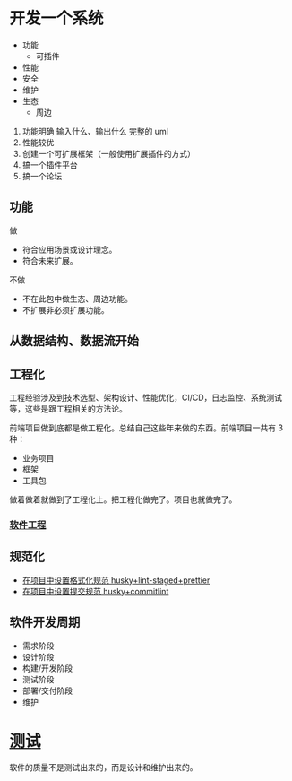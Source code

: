 # 开发一个系统

- 功能
  - 可插件
- 性能
- 安全
- 维护
- 生态
  - 周边

1. 功能明确
   输入什么、输出什么
   完整的 uml
2. 性能较优
3. 创建一个可扩展框架（一般使用扩展插件的方式）
4. 搞一个插件平台
5. 搞一个论坛

## 功能

做

- 符合应用场景或设计理念。
- 符合未来扩展。

不做

- 不在此包中做生态、周边功能。
- 不扩展非必须扩展功能。

## 从数据结构、数据流开始

## 工程化

工程经验涉及到技术选型、架构设计、性能优化，CI/CD，日志监控、系统测试等，这些是跟工程相关的方法论。

前端项目做到底都是做工程化。总结自己这些年来做的东西。前端项目一共有 3 种：

- 业务项目
- 框架
- 工具包

做着做着就做到了工程化上。把工程化做完了。项目也就做完了。

### [软件工程](/coursera/softwareEngineering.html)

## 规范化

- [在项目中设置格式化规范 husky+lint-staged+prettier](/development/format/demo0.html)
- [在项目中设置提交规范 husky+commitlint]()

## 软件开发周期

- 需求阶段
- 设计阶段
- 构建/开发阶段
- 测试阶段
- 部署/交付阶段
- 维护

# [测试](/test/index.html)

软件的质量不是测试出来的，而是设计和维护出来的。
